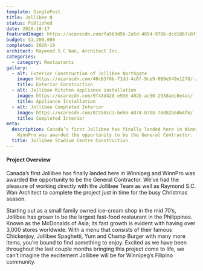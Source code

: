 ```yaml
---
template: SinglePost
title: Jollibee N
status: Published
date: 2020-10-17
featuredImage: https://ucarecdn.com/fa563d5b-2a5d-4854-978b-dcd1867c8ff4/-/crop/2309x1453/0,279/-/preview/
budget: $1,200,000
completed: 2020-10
architect: Raymond S.C Wan, Architect Inc.
categories:
  - category: Restaurants
gallery:
  - alt: Exterior Construction of Jollibee Northgate
    image: https://ucarecdn.com/40c63f6b-71dd-4c6f-9ce9-089e549e1278/-/preview/-/enhance/37/
    title: Exterior Construction
  - alt: Jollibee Kitchen appliance installation
    image: https://ucarecdn.com/9f43d428-e938-402b-ac50-2938aec0e4ac/
    title: Appliance Installation
  - alt: Jollibee Completed Interior
    image: https://ucarecdn.com/87258cc3-beb6-4d74-87b8-78d82bad64f6/
    title: Completed Interior
meta:
  description: Canada’s first Jollibee has finally landed here in Winnipeg and
    WinnPro was awarded the opportunity to be the General Contractor.
  title: Jollibee Stadium Centre Construction
---
```

#### Project Overview

Canada’s first Jollibee has finally landed here in Winnipeg and WinnPro was awarded the opportunity to be the General Contractor. We’ve had the pleasure of working directly with the Jollibee Team as well as Raymond S.C. Wan Architect to complete the project just in time for the busy Christmas season.

Starting out as a small family owned ice-cream shop in the mid 70’s, Jollibee has grown to be the largest fast-food restaurant in the Philippines. Known as the McDonalds of Asia; its fast growth is evident with having over 3,000 stores worldwide. With a menu that consists of their famous Chickenjoy, Jollibee Spaghetti, Yum and Champ Burger with many more items, you’re bound to find something to enjoy. Excited as we have been throughout the last couple months bringing this project come to life, we can’t imagine the excitement Jollibee will be for Winnipeg’s Filipino community.